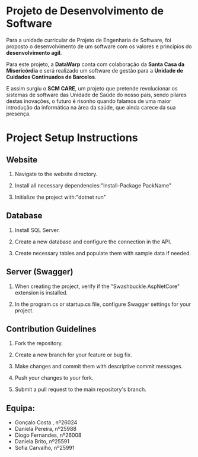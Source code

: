# Projeto de Desenvolvimento de Software

Para a unidade curricular de Projeto de Engenharia de Software, foi proposto o desenvolvimento de um software  com os valores e principios do **desenvolvimento agil**.

Para este projeto, a **DataWarp** conta com colaboração da **Santa Casa da Misericórdia** e será realizado um software de gestão para a **Unidade de Cuidados Continuados de Barcelos**.

E assim surgiu o **SCM CARE**, um projeto que pretende revolucionar os sistemas de software das Unidade de Saúde do nosso pais, sendo pilares destas inovações, o futuro é risonho quando falamos de uma maior introdução da informática na área da saúde, que ainda carece da sua presença. 


# Project Setup Instructions

## Website

1. Navigate to the website directory.

2. Install all necessary dependencies:"Install-Package PackName"

3. Initialize the project with:"dotnet run"


## Database

1. Install SQL Server.

2. Create a new database and configure the connection in the API.

3. Create necessary tables and populate them with sample data if needed.

## Server (Swagger)

1. When creating the project, verify if the "Swashbuckle.AspNetCore" extension is installed.

2. In the program.cs or startup.cs file, configure Swagger settings for your project.


## Contribution Guidelines

1. Fork the repository.

2. Create a new branch for your feature or bug fix.

3. Make changes and commit them with descriptive commit messages.

4. Push your changes to your fork.

5. Submit a pull request to the main repository's branch.


## Equipa:
* Gonçalo Costa , nº26024
* Daniela Pereira, nº25988
* Diogo Fernandes, nº26008
* Daniela Brito, nº25591
* Sofia Carvalho, nº25991
